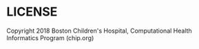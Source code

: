 LICENSE
=======

Copyright 2018 Boston Children's Hospital, Computational Health Informatics Program (chip.org) 
